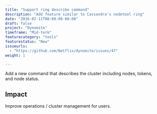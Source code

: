 ```yaml
---
title: "Support ring describe command"
description: "Add feature similar to Cassandra's nodetool ring"
date: "2016-02-11T08:08:08-08:00"
draft: false
project: "Dynomite"
timeframe: "Mid-term"
featurecategory: "tools"
featurestatus: "New"
issueurls: 
  - "https://github.com/Netflix/dynomite/issues/47"
weight: 1

---
```


Add a new command that describes the cluster including nodes, tokens, and node status.

## Impact

Improve operations / cluster management for users.
